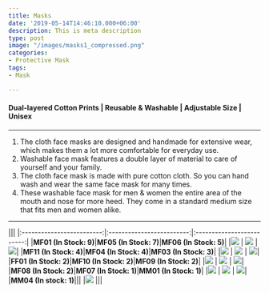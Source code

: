 ```yaml
---
title: Masks
date: '2019-05-14T14:46:10.000+06:00'
description: This is meta description
type: post
image: "/images/masks1_compressed.png"
categories:
- Protective Mask
tags:
- Mask

---
```

#### Dual-layered Cotton Prints | Reusable & Washable | Adjustable Size | Unisex
***
1. The cloth face masks are designed and handmade for extensive wear, which makes them a lot more comfortable for everyday use.
2. Washable face mask features a double layer of material to care of yourself and your family.
3. The cloth face mask is made with pure cotton cloth. So you can hand wash and wear the same face mask for many times.
4. These washable face mask for men & women the entire area of the mouth and nose for more heed. They come in a standard medium size that fits men and women alike.

***
|||
|:-------------------------:|:-------------------------:|:-------------------------:|
|**MF01 (In Stock: 9)**|**MF05 (In Stock: 7)**|**MF06 (In Stock: 5)**|
|![](/images/mf01.jpeg) | ![](/images/mf05.jpeg) | ![](/images/mf06.jpeg)|
|**MF11 (In Stock: 4)**|**MF04 (In Stock: 4)**|**MF03 (In Stock: 3)**|
|![](/images/mf11.jpeg) | ![](/images/mf04.jpeg) | ![](/images/mf03.png)|
|**FF01 (In Stock: 2)**|**MF10 (In Stock: 2)**|**MF09 (In Stock: 2)**|
|![](/images/ff01.jpeg) | ![](/images/mf10.jpeg) | ![](/images/mf09.jpeg)|
|**MF08 (In Stock: 2)**|**MF07 (In Stock: 1)**|**MM01 (In Stock: 1)**|
|![](/images/mf08.jpeg) | ![](/images/mf07.jpeg) | ![](/images/mm01.jpeg)|
|**MM04 (In stock: 1)**|||
|![](/images/mm04.jpeg) |||

